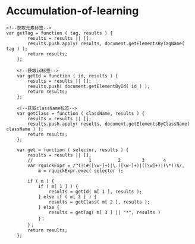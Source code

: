 # Accumulation-of-learning
<!--封装单个操作的标签-->
    <!--获取元素标签-->
    var getTag = function ( tag, results ) {
			results = results || [];
			results.push.apply( results, document.getElementsByTagName( tag ) );
			return results;
		};
		
		<!--获取id标签-->
		var getId = function ( id, results ) {
			results = results || [];
			results.push( document.getElementById( id ) );
			return results;
		};
		
		<!--获取className标签-->
		var getClass = function ( className, results ) {
			results = results || [];
			results.push.apply( results, document.getElementsByClassName( className ) );
			return results;
		};
		
		
		
<!--封装选择器类-->
		var get = function ( selector, results ) {
			results = results || [];
			//                     1          2        3       4
			var rquickExpr = /^(?:#([\w-]+)|\.([\w-]+)|([\w]+)|(\*))$/,
				m = rquickExpr.exec( selector );
			
			if ( m ) {
				if ( m[ 1 ] ) {
					results = getId( m[ 1 ], results );
				} else if ( m[ 2 ] ) {
					results = getClass( m[ 2 ], results );
				} else {
					results = getTag( m[ 3 ] || "*", results )
				}；
			}；
			return results;
		};

